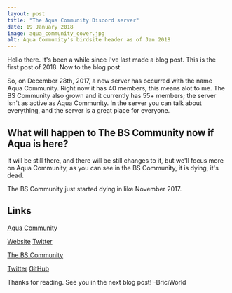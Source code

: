 ```yaml
---
layout: post
title: "The Aqua Community Discord server"
date: 19 January 2018
image: aqua_community_cover.jpg
alt: Aqua Community's birdsite header as of Jan 2018
---
```

Hello there. It's been a while since I've last made a blog post. This is the first post of 2018. Now to the blog post

So, on December 28th, 2017, a new server has occurred with the name Aqua Community. Right now it has 40 members, this means alot to me. The BS Community also grown and it currently has 55+ members; the server isn't as active as Aqua Community. In the server you can talk about everything, and the server is a great place for everyone.

## What will happen to The BS Community now if Aqua is here?
It will be still there, and there will be still changes to it, but we'll focus more on Aqua Community, as you can see in the BS Community, it is dying, it's dead.

The BS Community just started dying in like November 2017.

## Links
[Aqua Community][aqua]

[Website][Website]
[Twitter][Twitter-aqua]

[The BS Community][bs]

[Twitter][Twitter-bs]
[GitHub][GitHub]

Thanks for reading. See you in the next blog post!
-BriciWorld

[aqua]: https://discord.gg/8NP6NNu
[Website]: http://aquacommunity.ml
[Twitter-aqua]: https://twitter.com/AquaDiscord
[bs]: https://discord.gg/y36uj4u
[Twitter-bs]: https://twitter.com/BSDiscord
[GitHub]: https://github.com/bw-lounge
